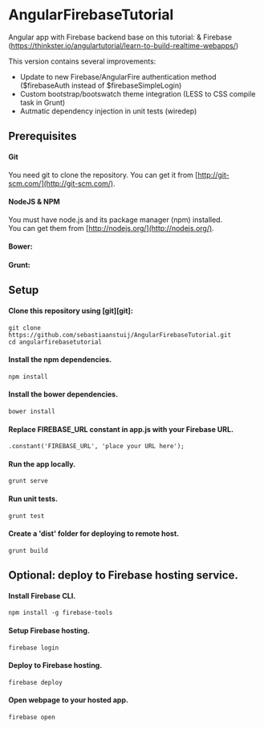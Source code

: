 # AngularFirebaseTutorial
Angular app with Firebase backend base on this tutorial:
&amp; Firebase (https://thinkster.io/angulartutorial/learn-to-build-realtime-webapps/)

This version contains several improvements:
- Update to new Firebase/AngularFire authentication method ($firebaseAuth instead of $firebaseSimpleLogin)
- Custom bootstrap/bootswatch theme integration (LESS to CSS compile task in Grunt)
- Autmatic dependency injection in unit tests (wiredep)


## Prerequisites

#### Git
You need git to clone the repository. You can get it from
[http://git-scm.com/](http://git-scm.com/).

#### NodeJS & NPM
You must have node.js and its package manager (npm) installed.  
You can get them from [http://nodejs.org/](http://nodejs.org/).

#### Bower:

#### Grunt:


## Setup

#### Clone this repository using [git][git]:
```
git clone https://github.com/sebastiaanstuij/AngularFirebaseTutorial.git
cd angularfirebasetutorial
```

#### Install the npm dependencies.
```
npm install
```

#### Install the bower dependencies.
```
bower install
```

#### Replace FIREBASE_URL constant in app.js with your Firebase URL.

```
.constant('FIREBASE_URL', 'place your URL here');
```

#### Run the app locally.
```
grunt serve
```

#### Run unit tests.
```
grunt test
```

#### Create a 'dist' folder for deploying to remote host.
```
grunt build
```


## Optional: deploy to Firebase hosting service.

#### Install Firebase CLI.
```
npm install -g firebase-tools
```

#### Setup Firebase hosting.
```
firebase login
```

#### Deploy to Firebase hosting.
```
firebase deploy
```

#### Open webpage to your hosted app.
```
firebase open
```
